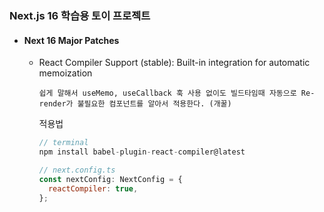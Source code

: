 ### Next.js 16 학습용 토이 프로젝트

- #### Next 16 Major Patches

  - React Compiler Support (stable): Built-in integration for automatic memoization

    ```
    쉽게 말해서 useMemo, useCallback 훅 사용 없이도 빌드타임때 자동으로 Re-render가 불필요한 컴포넌트를 알아서 적용한다. (개꿀)
    ```

    적용법

    ```js
    // terminal
    npm install babel-plugin-react-compiler@latest
    ```

    ```js
    // next.config.ts
    const nextConfig: NextConfig = {
      reactCompiler: true,
    };
    ```
